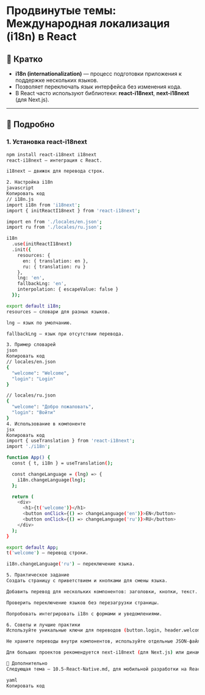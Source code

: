 # Продвинутые темы: Международная локализация (i18n) в React

## 🔹 Кратко
- **i18n (internationalization)** — процесс подготовки приложения к поддержке нескольких языков.  
- Позволяет переключать язык интерфейса без изменения кода.  
- В React часто используют библиотеки: **react-i18next**, **next-i18next** (для Next.js).

---

## 🔹 Подробно

### 1. Установка react-i18next
```bash
npm install react-i18next i18next
react-i18next — интеграция с React.

i18next — движок для перевода строк.

2. Настройка i18n
javascript
Копировать код
// i18n.js
import i18n from 'i18next';
import { initReactI18next } from 'react-i18next';

import en from './locales/en.json';
import ru from './locales/ru.json';

i18n
  .use(initReactI18next)
  .init({
    resources: {
      en: { translation: en },
      ru: { translation: ru }
    },
    lng: 'en',
    fallbackLng: 'en',
    interpolation: { escapeValue: false }
  });

export default i18n;
resources — словари для разных языков.

lng — язык по умолчанию.

fallbackLng — язык при отсутствии перевода.

3. Пример словарей
json
Копировать код
// locales/en.json
{
  "welcome": "Welcome",
  "login": "Login"
}

// locales/ru.json
{
  "welcome": "Добро пожаловать",
  "login": "Войти"
}
4. Использование в компоненте
jsx
Копировать код
import { useTranslation } from 'react-i18next';
import './i18n';

function App() {
  const { t, i18n } = useTranslation();

  const changeLanguage = (lng) => {
    i18n.changeLanguage(lng);
  };

  return (
    <div>
      <h1>{t('welcome')}</h1>
      <button onClick={() => changeLanguage('en')}>EN</button>
      <button onClick={() => changeLanguage('ru')}>RU</button>
    </div>
  );
}

export default App;
t('welcome') — перевод строки.

i18n.changeLanguage('ru') — переключение языка.

5. Практическое задание
Создать страницу с приветствием и кнопками для смены языка.

Добавить перевод для нескольких компонентов: заголовки, кнопки, текст.

Проверить переключение языков без перезагрузки страницы.

Попробовать интегрировать i18n с формами и уведомлениями.

6. Советы и лучшие практики
Используйте уникальные ключи для переводов (button.login, header.welcome).

Не храните переводы внутри компонентов, используйте отдельные JSON-файлы.

Для больших проектов рекомендуется next-i18next (для Next.js) или динамическая загрузка словарей.

🔹 Дополнительно
Следующая тема — 10.5-React-Native.md, для мобильной разработки на React.

yaml
Копировать код
